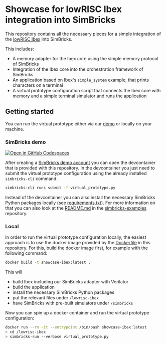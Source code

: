 # Showcase for lowRISC Ibex integration into SimBricks

This repository contains all the necessary pieces for a simple integration of the [lowRISC Ibex](https://github.com/lowRISC/ibex) into SimBricks.

This includes:
- A memory adapter for the Ibex core using the simple memory protocol of SimBricks
- Integration of the Ibex core into the orchestration framework of SimBricks
- An application based on Ibex's `simple_system` example, that prints characters on a terminal
- A virtual prototype configuration script that connects the Ibex core with memory and a simple terminal simulator and runs the application

## Getting started

You can run the virtual prototype either via our [demo](https://www.simbricks.io/demo/) or locally on your machine.

### SimBricks demo

[![Open in GitHub Codespaces](https://github.com/codespaces/badge.svg)](https://codespaces.new/simbricks/showcase-ibex/?quickstart=1)

After creating a [SimBricks demo account](https://www.simbricks.io/demo/) you can open the devcontainer that is provided with this repository. In the devcontainer you just need to submit the virtual prototype configuration using the already installed `simbricks-cli` command:

```bash
simbricks-cli runs submit -f virtual_prototype.py
```

Instead of the devcontainer you can also install the necessary SimBricks Python packages locally (see [requirements.txt](requirements.txt)). For more information on that you can also look at the [README.md](https://github.com/simbricks/simbricks-examples/tree/main#clone-this-repository-and-set-up-a-python-virtual-environment) in the [simbricks-examples](https://github.com/simbricks/simbricks-examples) repository.

### Local

In order to run the virtual prototype configuration locally, the easiest approach is to use the docker image provided by the [Dockerfile](Dockerfile) in this repository. For this, build the docker image first, for example with the following command:

```bash
docker build -t showcase-ibex:latest .
```

This will

- build Ibex including our SimBricks adapter with Verilator
- build the application
- install the necessary SimBricks Python packages
- put the relevant files under `/lowrisc-ibex`
- have SimBricks with pre-built simulators under `/simbricks`

Now you can spin up a docker container and run the virtual prototype configuration:

```bash
docker run --rm -it --entrypoint /bin/bash showcase-ibex:latest
> cd /lowrisc-ibex
> simbricks-run --verbose virtual_prototype.py
```